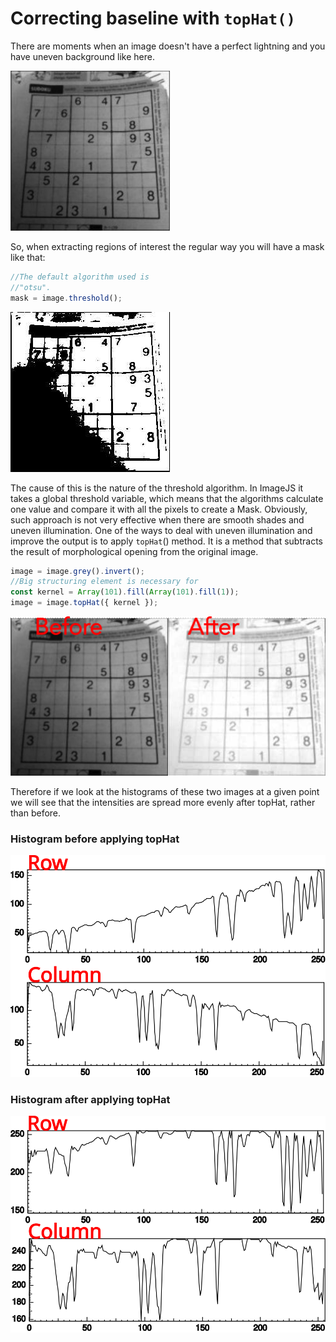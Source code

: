 # Correcting baseline with `topHat()`

There are moments when an image doesn't have a perfect lightning and you have uneven background like here.

![sudoku](./images/topHat%20correction/sudoku.png)

So, when extracting regions of interest the regular way you will have a mask like that:

```ts
//The default algorithm used is
//"otsu".
mask = image.threshold();
```

![Global threshold](./images/topHat%20correction/globalThreshMask.jpg)

The cause of this is the nature of the threshold algorithm. In ImageJS it takes a global threshold variable, which means that the algorithms calculate one value and compare it with all the pixels to create a Mask. Obviously, such approach is not very effective when there are smooth shades and uneven illumination.
One of the ways to deal with uneven illumination and improve the output is to apply `topHat`() method. It is a method that subtracts the result of morphological opening from the original image.

```ts
image = image.grey().invert();
//Big structuring element is necessary for
const kernel = Array(101).fill(Array(101).fill(1));
image = image.topHat({ kernel });
```

![topHat comparison](./images/topHat%20correction/topHatComp.png)

Therefore if we look at the histograms of these two images at a given point we will see that the intensities are spread more evenly after topHat, rather than before.

### Histogram before applying topHat

![](./images/topHat%20correction/histBeforeTopHat.svg)

### Histogram after applying topHat

![](./images/topHat%20correction/histAfterTopHat.svg)
